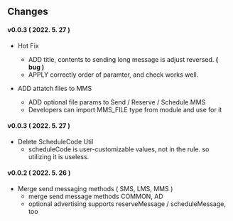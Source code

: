 ## Changes

#### v0.0.3 ( 2022. 5. 27 )

- Hot Fix
  - ADD title, contents to sending long message is adjust reversed. **( bug )**
  - APPLY correctly order of paramter, and check works well.

- ADD attatch files to MMS
  - ADD optional file params to Send / Reserve / Schedule MMS
  - Developers can import MMS_FILE type from module and use for it

#### v0.0.3 ( 2022. 5. 27 )

- Delete ScheduleCode Util
  - scheduleCode is user-customizable values, not in the rule. so utilizing it is useless.

#### v0.0.2 ( 2022. 5. 26 )

- Merge send messaging methods ( SMS, LMS, MMS )
  - merge send message methods COMMON, AD
  - optional advertising supports reserveMessage / scheduleMessage, too